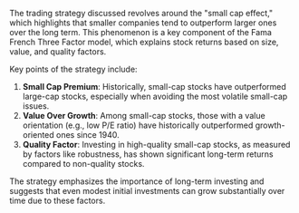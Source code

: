 The trading strategy discussed revolves around the "small cap effect," which highlights that smaller companies tend to outperform larger ones over the long term. This phenomenon is a key component of the Fama French Three Factor model, which explains stock returns based on size, value, and quality factors.

Key points of the strategy include:

1. **Small Cap Premium**: Historically, small-cap stocks have outperformed large-cap stocks, especially when avoiding the most volatile small-cap issues.
2. **Value Over Growth**: Among small-cap stocks, those with a value orientation (e.g., low P/E ratio) have historically outperformed growth-oriented ones since 1940.
3. **Quality Factor**: Investing in high-quality small-cap stocks, as measured by factors like robustness, has shown significant long-term returns compared to non-quality stocks.

The strategy emphasizes the importance of long-term investing and suggests that even modest initial investments can grow substantially over time due to these factors.
